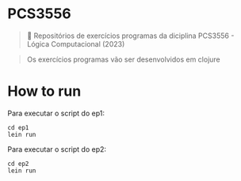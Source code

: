 # PCS3556
> 🤔 Repositórios de exercícios programas da diciplina PCS3556 - Lógica Computacional (2023)

> Os exercícios programas vão ser desenvolvidos em clojure

# How to run

Para executar o script do ep1:
```
cd ep1
lein run
```

Para executar o script do ep2:
```
cd ep2
lein run
```